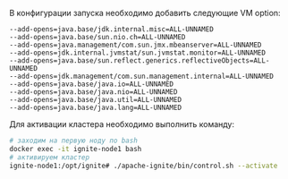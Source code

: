 
В конфигурации запуска необходимо добавить следующие VM option:
```
--add-opens=java.base/jdk.internal.misc=ALL-UNNAMED
--add-opens=java.base/sun.nio.ch=ALL-UNNAMED
--add-opens=java.management/com.sun.jmx.mbeanserver=ALL-UNNAMED
--add-opens=jdk.internal.jvmstat/sun.jvmstat.monitor=ALL-UNNAMED
--add-opens=java.base/sun.reflect.generics.reflectiveObjects=ALL-UNNAMED
--add-opens=jdk.management/com.sun.management.internal=ALL-UNNAMED
--add-opens=java.base/java.io=ALL-UNNAMED
--add-opens=java.base/java.nio=ALL-UNNAMED
--add-opens=java.base/java.util=ALL-UNNAMED
--add-opens=java.base/java.lang=ALL-UNNAMED
```

Для активации кластера необходимо выполнить команду:
```bash
# заходим на первую ноду по bash
docker exec -it ignite-node1 bash
# активируем кластер
ignite-node1:/opt/ignite# ./apache-ignite/bin/control.sh --activate
```

